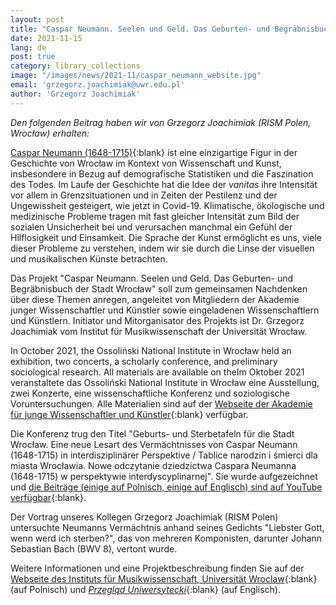 ```yaml
---
layout: post
title: "Caspar Neumann. Seelen und Geld. Das Geburten- und Begräbnisbuch der Stadt Wrocław"
date: 2021-11-15
lang: de
post: true
category: library_collections
image: "/images/news/2021-11/caspar_neumann_website.jpg"
email: 'grzegorz.joachimiak@uwr.edu.pl'
author: 'Grzegorz Joachimiak'
---
```


_Den folgenden Beitrag haben wir von Grzegorz Joachimiak (RISM Polen, Wrocław) erhalten:_  

[Caspar Neumann (1648-1715)](https://opac.rism.info/metaopac/perma.do?v=rism&q=-1%3d%22pe41024880%22){:blank} ist eine einzigartige Figur in der Geschichte von Wrocław im Kontext von Wissenschaft und Kunst, insbesondere in Bezug auf demografische Statistiken und die Faszination des Todes. Im Laufe der Geschichte hat die Idee der _vanitas_ ihre Intensität vor allem in Grenzsituationen und in Zeiten der Pestilenz und der Ungewissheit gesteigert, wie jetzt in Covid-19. Klimatische, ökologische und medizinische Probleme tragen mit fast gleicher Intensität zum Bild der sozialen Unsicherheit bei und verursachen manchmal ein Gefühl der Hilflosigkeit und Einsamkeit. Die Sprache der Kunst ermöglicht es uns, viele dieser Probleme zu verstehen, indem wir sie durch die Linse der visuellen und musikalischen Künste betrachten.  

Das Projekt "Caspar Neumann. Seelen und Geld. Das Geburten- und Begräbnisbuch der Stadt Wrocław" soll zum gemeinsamen Nachdenken über diese Themen anregen, angeleitet von Mitgliedern der Akademie junger Wissenschaftler und Künstler sowie eingeladenen Wissenschaftlern und Künstlern. Initiator und Mitorganisator des Projekts ist Dr. Grzegorz Joachimiak vom Institut für Musikwissenschaft der Universität Wrocław.  

In October 2021, the Ossoliński National Institute in Wrocław held an exhibition, two concerts, a scholarly conference, and preliminary sociological research. All materials are available on theIm Oktober 2021 veranstaltete das Ossoliński National Institute in Wrocław eine Ausstellung, zwei Konzerte, eine wissenschaftliche Konferenz und soziologische Voruntersuchungen. Alle Materialien sind auf der [Webseite der Akademie für junge Wissenschaftler und Künstler](https://akademia.wroc.pl/pl/index.php/2021/10/22/caspar-neumann-souls-and-funds-book-of-births-and-funerals-for-the-city-of-wroclaw-2/){:blank} verfügbar.

Die Konferenz trug den Titel "Geburts- und Sterbetafeln für die Stadt Wrocław. Eine neue Lesart des Vermächtnisses von Caspar Neumann (1648-1715) in interdisziplinärer Perspektive / Tablice narodzin i śmierci dla miasta Wrocławia. Nowe odczytanie dziedzictwa Caspara Neumanna (1648-1715) w perspektywie interdyscyplinarnej". Sie wurde aufgezeichnet und [die Beiträge (einige auf Polnisch, einige auf Englisch) sind auf YouTube verfügbar](https://www.youtube.com/watch?v=a6NtQI4bUMg&list=PLgT3E3OoyQVRrScr3aI0VEQQnHcE4dfqe&index=1){:blank}.  

Der Vortrag unseres Kollegen Grzegorz Joachimiak (RISM Polen) untersuchte Neumanns Vermächtnis anhand seines Gedichts "Liebster Gott, wenn werd ich sterben?", das von mehreren Komponisten, darunter Johann Sebastian Bach (BWV 8), vertont wurde.  

Weitere Informationen und eine Projektbeschreibung finden Sie auf der [Webseite des Instituts für Musikwissenschaft, Universität Wroclaw](http://muzykologia.uni.wroc.pl/Instytut-Muzykologii/Aktualnosci/Caspar-Neumann){:blank} (auf Polnisch) und [_Przegląd Uniwersytecki_](https://uni.wroc.pl/en/caspar-neumann-souls-and-funds-book-of-births-and-funerals-for-the-city-of-wroclaw/){:blank} (auf Englisch).
